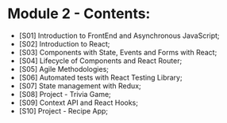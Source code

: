 # Module 2 - Contents: 

* [S01] Introduction to FrontEnd and Asynchronous JavaScript; 
* [S02] Introduction to React; 
* [S03] Components with State, Events and Forms with React; 
* [S04] Lifecycle of Components and React Router; 
* [S05] Agile Methodologies; 
* [S06] Automated tests with React Testing Library; 
* [S07] State management with Redux; 
* [S08] Project - Trivia Game; 
* [S09] Context API and React Hooks; 
* [S10] Project - Recipe App; 
